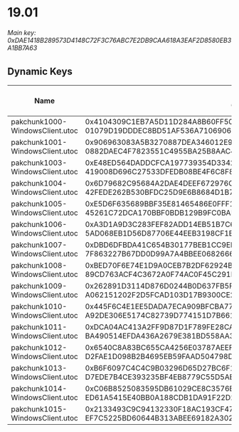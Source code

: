 # 19.01

###### Main key: 0xDAE1418B289573D4148C72F3C76ABC7E2DB9CAA618A3EAF2D8580EB3A1BB7A63

## Dynamic Keys

| Name                              | Key</br>GUID                                                                                            | High Res Textures |
|-----------------------------------|---------------------------------------------------------------------------------------------------------|-------------------|
| pakchunk1000-WindowsClient.utoc   | 0x4104309C1EB7A5D11D284A8B60FF50CC06895DA919DF0D48B9A8BB614DC0F97B</br>01079D19DDDEC8BD51AF536A7106906F | ❌                 |
| pakchunk1001-WindowsClient.utoc   | 0x906963083A5B3270887DEA346012E904A0E15FA9CB94269945EEB69926123D3B</br>0882DAEC4F7823551C4955BA25B8AAC4 | ❌                 |
| pakchunk1003-WindowsClient.utoc   | 0xE48ED564DADDCFCA197739354D33422A4657A248A56D72C5CBB7503CF3E5A6EA</br>419008D696C27533DFEDB08BE4F6C8F8 | ❌                 |
| pakchunk1004-WindowsClient.utoc   | 0x6D79682C95684A2DAE4DEEF672976C07CA409943CACE6C703C2D863E11C55619</br>42FEDE262B530BFDC25D9E6B8684D1B7 | ❌                 |
| pakchunk1005-WindowsClient.utoc   | 0xE5D6F635689BBF35E81465486E0FFF1E494BC31B8650558EEED2863D2B4E3365</br>45261C72DCA170BBF0BDB129B9FC0BAF | ❌                 |
| pakchunk1006-WindowsClient.utoc   | 0xA3D1A9D3C283FEF82ADD14EB51B7C6264EEB95F52A64CC6844A3E2C2F7559176</br>5AD068EB1D56D87706E44EEB3198CF1B | ❌                 |
| pakchunk1007-WindowsClient.utoc   | 0xDBD6DFBDA41C654B30177BEB1CC9ED2CA7E692758A0DFEB91426F16C98218AC8</br>7F863227B67DD0D99A7A4BBEE0682666 | ❌                 |
| pakchunk1008-WindowsClient.utoc   | 0xBED70F6E74E1D9A0CEB7B2DF62924BFBB685D53681F0B0DA2EC328438ECD65E7</br>89CD763ACF4C3672A0F74AC0F45C291F | ❌                 |
| pakchunk1009-WindowsClient.utoc   | 0x262891D3114D876D0244B0D637FB5F8DA7A8A36C9B029775850077EB8FE2B937</br>A062151202F2D5FCAD103D17B9300CE2 | ❌                 |
| pakchunk1010-WindowsClient.utoc   | 0x445F6C4E1EE5DADA7ECA909BFCBA7759E31F044C6F9362D251B8A6D38C6C089A</br>A92DE306E5174C82739D774151D7B661 | ❌                 |
| pakchunk1011-WindowsClient.utoc   | 0xDCA04AC413A2FF9D87D1F789FE28CAC511E4FA5175CC80F4B88A637744FBFC17</br>BA490514EFDA436A2679E381BD558AA3 | ❌                 |
| pakchunk1012-WindowsClient.utoc   | 0x6540C8A83BC655CA4256E03787AEEF76455B6702EE0B4675CD7DF724BCA2E711</br>D2FAE1D098B2B4695EB59FAAD504798D | ❌                 |
| pakchunk1013-WindowsClient.utoc   | 0xB6F6097C4C4C9B03296D65D27BC6F17C6929975C1C26FE01FD106377CA96719E</br>D7EDE7B4CE393235BF4EB8779C55D5AE | ❌                 |
| pakchunk1014-WindowsClient.utoc   | 0xC06B8525083595DB61029CE8C3576BA68ABA8B8D00CCEB28383088E48FFA2520</br>ED61A5415E40BB0A188CDB1DA91F22D2 | ❌                 |
| pakchunk1015-WindowsClient.utoc   | 0x2133493C9C94132330F18AC193CF477CAC074C557A8C62491EDE03F149A96B12</br>EF7C5225BD60644B313ABEE69182A302 | ❌                 |
